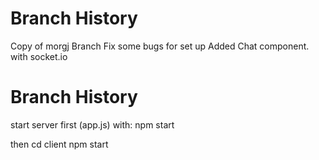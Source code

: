 # Branch History

Copy of morgj Branch
Fix some bugs for set up
Added Chat component. with socket.io


# Branch History
start server first (app.js) with:
npm start

then cd client
npm start